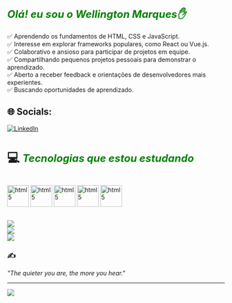 #  <font size="5px" color="green"><b><i>Olá! eu sou o Wellington Marques✋
</b></i></font>
✅ Aprendendo os fundamentos de HTML, CSS e JavaScript.<br>
✅ Interesse em explorar frameworks populares, como React ou Vue.js.<br>
✅ Colaborativo e ansioso para participar de projetos em equipe.<br>
✅ Compartilhando pequenos projetos pessoais para demonstrar o aprendizado.<br>
✅ Aberto a receber feedback e orientações de desenvolvedores mais experientes.<br>
✅ Buscando oportunidades de aprendizado.


## 🌐 Socials:
[![LinkedIn](https://img.shields.io/badge/LinkedIn-%230077B5.svg?logo=linkedin&logoColor=white)](https://linkedin.com/in/https://www.linkedin.com/in/well-marques/) 

# 💻 <font size="5px" color="green"><b><i>Tecnologias que estou estudando</b></i></font>
<div style="display: inline_block"> <br/>
<img align="center" alt="html5" src="https://cdn.jsdelivr.net/gh/devicons/devicon/icons/html5/html5-plain-wordmark.svg" width="50px">
<img align="center" alt="html5" src="https://cdn.jsdelivr.net/gh/devicons/devicon/icons/css3/css3-plain-wordmark.svg" width="50px">
<img align="center" alt="html5" src="https://cdn.jsdelivr.net/gh/devicons/devicon/icons/javascript/javascript-plain.svg" width="50px">
<img align="center" alt="html5" src="https://cdn.jsdelivr.net/gh/devicons/devicon/icons/typescript/typescript-original.svg" width="50px">
<img align="center" alt="html5" src="https://cdn.jsdelivr.net/gh/devicons/devicon/icons/react/react-original-wordmark.svg" width="50px">
</div> <br>

![](https://github-readme-stats.vercel.app/api?username=Well-marques&theme=merko&hide_border=false&include_all_commits=false&count_private=false)<br/>
![](https://github-readme-streak-stats.herokuapp.com/?user=Well-marques&theme=merko&hide_border=false)<br/>
![](https://github-readme-stats.vercel.app/api/top-langs/?username=Well-marques&theme=merko&hide_border=false&include_all_commits=false&count_private=false&layout=compact) <br>

### ✍️
<i>"The quieter you are, the more you hear."</i>

---
[![](https://visitcount.itsvg.in/api?id=Well-marques&icon=0&color=0)](https://visitcount.itsvg.in)
